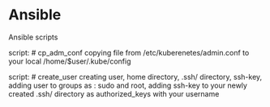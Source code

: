 # Ansible
Ansible scripts


script: # cp_adm_conf
	copying file from /etc/kuberenetes/admin.conf to your local /home/$user/.kube/config 

script: # create_user
	creating user, home directory, .ssh/ directory, ssh-key, adding user to groups as : sudo and root, adding ssh-key to your newly created .ssh/ directory as
	authorized_keys with your username
